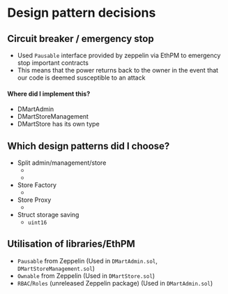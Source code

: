 # Design pattern decisions

## Circuit breaker / emergency stop
 - Used `Pausable` interface provided by zeppelin via EthPM to emergency stop important contracts
 - This means that the power returns back to the owner in the event that our code is 
 deemed susceptible to an attack

#### Where did I implement this?
 - DMartAdmin
 - DMartStoreManagement
 - DMartStore has its own type <!-- Explain -->

## Which design patterns did I choose?
 - Split admin/management/store
    - <!-- Explain -->
    - <!-- Why split the store out and not manage centrally -->
 - Store Factory 
    - <!-- Explain -->
 - Store Proxy
    - <!-- Explain -->
 - Struct storage saving
    - `uint16`



## Utilisation of libraries/EthPM
 - `Pausable` from Zeppelin (Used in `DMartAdmin.sol`, `DMartStoreManagement.sol`)
 - `Ownable` from Zeppelin (Used in `DMartStore.sol`)
 - `RBAC`/`Roles` (unreleased Zeppelin package) (Used in `DMartAdmin.sol`)

